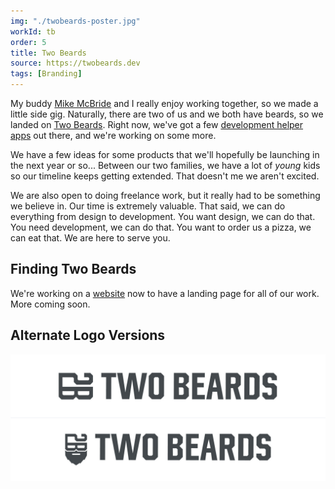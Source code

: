 ```yaml
---
img: "./twobeards-poster.jpg"
workId: tb
order: 5
title: Two Beards
source: https://twobeards.dev
tags: [Branding]
---
```


My buddy [Mike McBride](https://mikemcbride.dev) and I really enjoy working together, so we made a little side gig. Naturally, there are two of us and we both have beards, so we landed on [Two Beards](https://twobeards.dev). Right now, we've got a few [development helper](https://flexbox.tech/) [apps](https://box-shadow.dev/) out there, and we're working on some more.

We have a few ideas for some products that we'll hopefully be launching in the next year or so... Between our two families, we have a lot of *young* kids so our timeline keeps getting extended. That doesn't me we aren't excited.

We are also open to doing freelance work, but it really had to be something we believe in. Our time is extremely valuable. That said, we can do everything from design to development. You want design, we can do that. You need development, we can do that. You want to order us a pizza, we can eat that. We are here to serve you.

## Finding Two Beards
We're working on a [website](https://twobeards.dev) now to have a landing page for all of our work. More coming soon.

## Alternate Logo Versions
![.Alternate Two Beards Logos](./2b-alternates.jpg)
